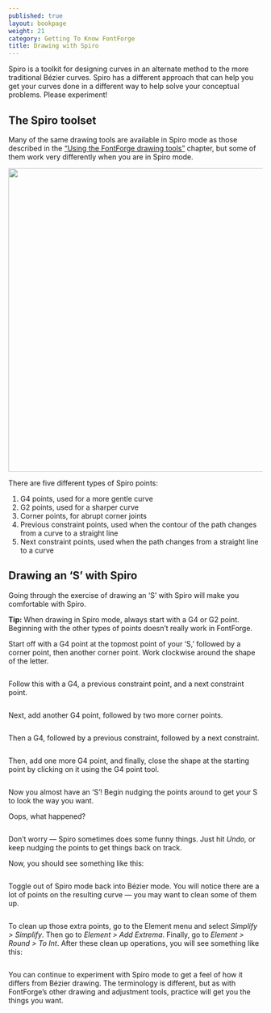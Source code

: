 ```yaml
---
published: true
layout: bookpage
weight: 21
category: Getting To Know FontForge
title: Drawing with Spiro
---
```


Spiro is a toolkit for designing curves in an alternate method to the more traditional B&eacute;zier
curves.
Spiro has a different approach that can help you get your curves done in a different
way to help solve your conceptual problems. Please experiment!

## The Spiro toolset

Many of the same drawing tools are available in Spiro mode as those described in the [“Using the
FontForge drawing tools”] chapter, but some of them work very differently when you are in Spiro mode.

<img src="images/spiro_tools_labels.png" alt width="600">

There are five different types of Spiro points:

1. G4 points, used for a more gentle curve
2. G2 points, used for a sharper curve
3. Corner points, for abrupt corner joints
4. Previous constraint points, used when the contour of the path changes from a curve to a straight
   line
5. Next constraint points, used when the path changes from a straight line to a curve

## Drawing an ‘S’ with Spiro

Going through the exercise of drawing an ‘S’ with Spiro will make you comfortable with Spiro.

<p class="note"><b>Tip:</b> When drawing in Spiro mode, always start with a G4 or G2 point.
Beginning with the other types of points doesn’t really work in FontForge.</p>

Start off with a G4 point at the topmost point of your ‘S,’ followed by a corner point, then another
corner point. Work clockwise around the shape of the letter.

<img src="images/S%20at%2083%20from%20Untitled1%20-_023.png" alt>

Follow this with a G4, a previous constraint point, and a next constraint point.

<img src="images/S%20at%2083%20from%20Untitled1%20-_022.png" alt>

Next, add another G4 point, followed by two more corner points.

<img src="images/S%20at%2083%20from%20Untitled1%20-_024.png" alt>

Then a G4, followed by a previous constraint, followed by a next constraint.

<img src="images/S%20at%2083%20from%20Untitled1%20-_025.png" alt>

Then, add one more G4 point, and finally, close the shape at the starting point by clicking on it
using the G4 point tool.

<img src="images/S%20at%2083%20from%20Untitled1%20-_026.png" alt>

Now you almost have an ‘S’! Begin nudging the points around to get your S to look the way you want.

<div class="warn"><p>Oops, what happened?</p>

<img src="images/S%20at%2083%20from%20Untitled1%20-_032.png" alt>

<p>Don’t worry &mdash; Spiro sometimes does some funny things. Just hit <i>Undo,</i> or keep nudging
the points to get things back on track.</p></div>

Now, you should see something like this:

<img src="images/S%20at%2083%20from%20Untitled1%20-_028.png" alt>

Toggle out of Spiro mode back into B&eacute;zier mode. You will notice there are a lot of points on
the resulting curve &mdash; you may want to clean some of them up.

<img src="images/S%20at%2083%20from%20Untitled1%20-_031.png" alt>

To clean up those extra points, go to the Element menu and select <i>Simplify &gt; Simplify</i>.
Then go to <i>Element &gt; Add Extrema</i>. Finally, go to <i>Element &gt; Round &gt; To Int</i>.
After these clean up operations, you will see something like this:

<img src="images/S%20at%2083%20from%20Untitled1%20-_029.png" alt>

You can continue to experiment with Spiro mode to get a feel of how it differs from B&eacute;zier
drawing.
The terminology is different, but as with FontForge’s other drawing and adjustment tools, practice
will get you the things you want.

[“Installing FontForge”]: Installing_Fontforge.html
[“Using the FontForge drawing tools”]: Using_the_Fontforge_Drawing_Tools.html
